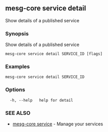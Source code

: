 ## mesg-core service detail

Show details of a published service

### Synopsis

Show details of a published service

```
mesg-core service detail SERVICE_ID [flags]
```

### Examples

```
mesg-core service detail SERVICE_ID
```

### Options

```
  -h, --help   help for detail
```

### SEE ALSO

* [mesg-core service](mesg-core_service.md)	 - Manage your services

